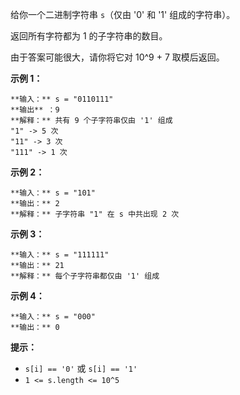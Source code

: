 给你一个二进制字符串 `s`（仅由 '0' 和 '1' 组成的字符串）。

返回所有字符都为 1 的子字符串的数目。

由于答案可能很大，请你将它对 10^9 + 7 取模后返回。



**示例 1：**

    
    
    **输入：** s = "0110111"
    **输出** ：9
    **解释：** 共有 9 个子字符串仅由 '1' 组成
    "1" -> 5 次
    "11" -> 3 次
    "111" -> 1 次

**示例 2：**

    
    
    **输入：** s = "101"
    **输出：** 2
    **解释：** 子字符串 "1" 在 s 中共出现 2 次
    

**示例 3：**

    
    
    **输入：** s = "111111"
    **输出：** 21
    **解释：** 每个子字符串都仅由 '1' 组成
    

**示例 4：**

    
    
    **输入：** s = "000"
    **输出：** 0
    



**提示：**

  * `s[i] == '0'` 或 `s[i] == '1'`
  * `1 <= s.length <= 10^5`

